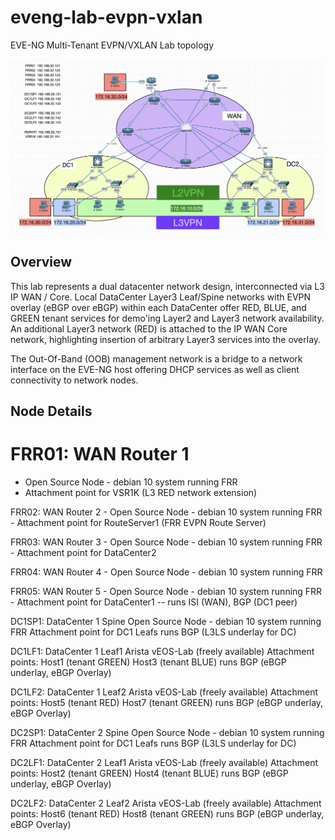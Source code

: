 # eveng-lab-evpn-vxlan
EVE-NG Multi-Tenant EVPN/VXLAN Lab topology 

<p align="center">
    <img src="media/lab-topo-2021_11_11.png" width="800"/>
</p>

## Overview

<p>This lab represents a dual datacenter network design, interconnected via L3 IP WAN / Core.  Local DataCenter Layer3 Leaf/Spine networks with EVPN overlay (eBGP over eBGP) within each DataCenter offer RED, BLUE, and GREEN tenant services for demo'ing Layer2 and Layer3 network availability.  An additional Layer3 network (RED) is attached to the IP WAN Core network, highlighting insertion of arbitrary Layer3 services into the overlay.
<p>The Out-Of-Band (OOB) management network is a bridge to a network interface on the EVE-NG host offering DHCP services as well as client connectivity to network nodes.


## Node Details

# FRR01:  WAN Router 1<br>
- Open Source Node - debian 10 system running FRR
- Attachment point for VSR1K (L3 RED network extension)
<p>FRR02:  WAN Router 2
- Open Source Node - debian 10 system running FRR
- Attachment point for RouteServer1 (FRR EVPN Route Server)
<p>FRR03:  WAN Router 3
- Open Source Node - debian 10 system running FRR
- Attachment point for DataCenter2
<p>FRR04:  WAN Router 4
- Open Source Node - debian 10 system running FRR
<p>FRR05:  WAN Router 5
- Open Source Node - debian 10 system running FRR
- Attachment point for DataCenter1
--   runs ISI (WAN), BGP (DC1 peer)
<p>
<p>DC1SP1:  DataCenter 1 Spine
  Open Source Node - debian 10 system running FRR
  Attachment point for DC1 Leafs
   runs BGP (L3LS underlay for DC)
<p>DC1LF1:  DataCenter 1 Leaf1
  Arista vEOS-Lab (freely available)
  Attachment points:
    Host1 (tenant GREEN)
    Host3 (tenant BLUE)
  runs BGP (eBGP underlay, eBGP Overlay)
<p>DC1LF2:  DataCenter 1 Leaf2
  Arista vEOS-Lab (freely available)
  Attachment points:
    Host5 (tenant RED)
    Host7 (tenant GREEN)
  runs BGP (eBGP underlay, eBGP Overlay)
<p>
<p>DC2SP1:  DataCenter 2 Spine
  Open Source Node - debian 10 system running FRR
  Attachment point for DC1 Leafs
   runs BGP (L3LS underlay for DC)
<p>DC2LF1:  DataCenter 2 Leaf1
  Arista vEOS-Lab (freely available)
  Attachment points:
    Host2 (tenant GREEN)
    Host4 (tenant BLUE)
  runs BGP (eBGP underlay, eBGP Overlay)
<p>DC2LF2:  DataCenter 2 Leaf2
  Arista vEOS-Lab (freely available)
  Attachment points:
    Host6 (tenant RED)
    Host8 (tenant GREEN)
  runs BGP (eBGP underlay, eBGP Overlay)
<p>
